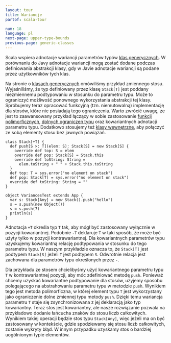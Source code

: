 ```yaml
---
layout: tour
title: Wariancje
partof: scala-tour

num: 18
language: pl
next-page: upper-type-bounds
previous-page: generic-classes
---
```


Scala wspiera adnotacje wariancji parametrów typów [klas generycznych](generic-classes.html). W porównaniu do Javy adnotacje wariancji mogą zostać dodane podczas definiowania abstrakcji klasy, gdy w Javie adnotacje wariancji są podane przez użytkowników tych klas.

Na stronie o [klasach generycznych](generic-classes.html) omówiliśmy przykład zmiennego stosu. Wyjaśniliśmy, że typ definiowany przez klasę `Stack[T]` jest poddany niezmiennemu podtypowaniu w stosunku do parametru typu. Może to ograniczyć możliwość ponownego wykorzystania abstrakcji tej klasy. Spróbujemy teraz opracować funkcyjną (tzn. niemutowalną) implementację dla stosów, które nie posiadają tego ograniczenia. Warto zwrócić uwagę, że jest to zaawansowany przykład łączący w sobie zastosowanie [funkcji polimorficznych](polymorphic-methods.html), [dolnych ograniczeń typu](lower-type-bounds.html) oraz kowariantnych adnotacji parametru typu. Dodatkowo stosujemy też [klasy wewnętrzne](inner-classes.html), aby połączyć ze sobą elementy stosu bez jawnych powiązań.

```tut
class Stack[+T] {
  def push[S >: T](elem: S): Stack[S] = new Stack[S] {
    override def top: S = elem
    override def pop: Stack[S] = Stack.this
    override def toString: String =
      elem.toString + " " + Stack.this.toString
  }
  def top: T = sys.error("no element on stack")
  def pop: Stack[T] = sys.error("no element on stack")
  override def toString: String = ""
}

object VariancesTest extends App {
  var s: Stack[Any] = new Stack().push("hello")
  s = s.push(new Object())
  s = s.push(7)
  println(s)
}
```

Adnotacja `+T` określa typ `T` tak, aby mógł być zastosowany wyłącznie w pozycji kowariantnej. Podobnie `-T` deklaruje `T` w taki sposób, że może być użyty tylko w pozycji kontrawariantnej. Dla kowariantnych parametrów typu uzyskujemy kowariantną relację podtypowania w stosunku do tego parametru typu. W naszym przykładzie oznacza to, że `Stack[T]` jest podtypem `Stack[S]` jeżeli `T` jest podtypem `S`. Odwrotnie relacja jest zachowana dla parametrów typu określonych przez `-`.

Dla przykładu ze stosem chcielibyśmy użyć kowariantnego parametru typu `T` w kontrawariantnej pozycji, aby móc zdefiniować metodę `push`. Ponieważ chcemy uzyskać kowariantne podtypowanie dla stosów, użyjemy sposobu polegającego na abstrahowaniu parametru typu w metodzie `push`. Wynikiem tego jest metoda polimorficzna, w której element typu `T` jest wykorzystany jako ograniczenie dolne zmiennej typu metody `push`. Dzięki temu wariancja parametru `T` staje się zsynchronizowana z jej deklaracją jako typ kowariantny. Teraz stos jest kowariantny, ale nasze rozwiązanie pozwala na przykładowo dodanie łańcucha znaków do stosu liczb całkowitych. Wynikiem takiej operacji będzie stos typu `Stack[Any]`, więc jeżeli ma on być zastosowany w kontekście, gdzie spodziewamy się stosu liczb całkowitych, zostanie wykryty błąd. W innym przypadku uzyskamy stos o bardziej uogólnionym typie elementów.
